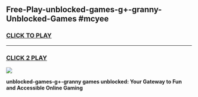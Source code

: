 
## Free-Play-unblocked-games-g+-granny-Unblocked-Games #mcyee
<h3>
<a href="https://news.freeplayer.one?title=unblocked-games-g+-granny&ref=8M">CLICK TO PLAY</a></h3>
<hr>

<h3>
<a href="https://news.freeplayer.one?title=unblocked-games-g+-granny&ref=8M">CLICK 2 PLAY</a>
  
</h3>

<a href="https://news.freeplayer.one?title=unblocked-games-g+-granny&ref=8M"><img src="https://clearcache.store/games.png"></a>


**unblocked-games-g+-granny games unblocked: Your Gateway to Fun and Accessible Online Gaming**
